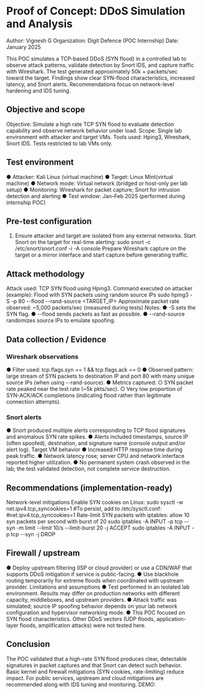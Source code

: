 
# Proof of Concept: DDoS Simulation and Analysis
Author: Vignesh G
Organization: Digit Defence (POC Internship)
Date: January 2025

This POC simulates a TCP-based DDoS (SYN flood) in a controlled lab to observe attack patterns, validate
detection by Snort IDS, and capture traffic with Wireshark. The test generated approximately 50k + 
packets/sec toward the target.
Findings show clear SYN-flood characteristics, increased latency, and Snort
alerts. Recommendations focus on network-level hardening and IDS tuning.


## Objective and scope
Objective: Simulate a high rate TCP SYN flood to evaluate detection capability and observe network behavior
under load.
Scope: Single lab environment with attacker and target VMs. Tools used: Hping3, Wireshark, Snort IDS. Tests
restricted to lab VMs only.


## Test environment
● Attacker: Kali Linux (virtual machine)
● Target: Linux Mint(virtual machine)
● Network mode: Virtual network (bridged or host-only per lab setup)
● Monitoring: Wireshark for packet capture; Snort for intrusion detection and alerting
● Test window: Jan–Feb 2025 (performed during internship POC)


## Pre-test configuration
1. Ensure attacker and target are isolated from any external networks.
Start Snort on the target for real-time alerting:
sudo snort -c /etc/snort/snort.conf -i <Interface name> -A console
Prepare Wireshark capture on the target or a mirror interface and start capture before generating traffic.


## Attack methodology
Attack used: TCP SYN flood using Hping3.
Command executed on attacker (example):
Flood with SYN packets using random source IPs
sudo hping3 -S -p 80 --flood --rand-source <TARGET_IP>
Approximate packet rate observed: ~5,000 packets/sec (measured during tests)
Notes:
● -S sets the SYN flag.
● --flood sends packets as fast as possible.
● --rand-source randomizes source IPs to emulate spoofing.


## Data collection / Evidence
### Wireshark observations
● Filter used: tcp.flags.syn == 1 && tcp.flags.ack == 0
● Observed pattern: large stream of SYN packets to destination IP and port 80 with many unique source
IPs (when using --rand-source).
● Metrics captured:
○ SYN packet rate peaked near the test rate (~5k pkts/sec).
○ Very low proportion of SYN-ACK/ACK completions (indicating flood rather than legitimate
connection attempts).
### Snort alerts
● Snort produced multiple alerts corresponding to TCP flood signatures and anomalous SYN rate spikes.
● Alerts included timestamps, source IP (often spoofed), destination, and signature name (console output
and/or alert log).
Target VM behavior
● Increased HTTP response time during peak traffic.
● Network latency rose; server CPU and network interface reported higher utilization.
● No permanent system crash observed in the lab; the test validated detection, not complete service
destruction.

## Recommendations (implementation-ready)
Network-level mitigations
Enable SYN cookies on Linux:
sudo sysctl -w net.ipv4.tcp_syncookies=1
#To persist, add to /etc/sysctl.conf:
#net.ipv4.tcp_syncookies=1
Rate-limit SYN packets with iptables:
allow 10 syn packets per second with burst of 20
sudo iptables -A INPUT -p tcp --syn -m limit --limit 10/s --limit-burst 20 -j ACCEPT
sudo iptables -A INPUT -p tcp --syn -j DROP
## Firewall / upstream
● Deploy upstream filtering (ISP or cloud provider) or use a CDN/WAF that supports DDoS mitigation if
service is public-facing.
● Use blackhole routing temporarily for extreme floods when coordinated with upstream provider.
Limitations and assumptions
● Test performed in an isolated lab environment. Results may differ on production networks with different
capacity, middleboxes, and upstream providers.
● Attack traffic was simulated; source IP spoofing behavior depends on your lab network configuration
and hypervisor networking mode.
● This POC focused on SYN flood characteristics. Other DDoS vectors (UDP floods, application-layer
floods, amplification attacks) were not tested here.

## Conclusion
The POC validated that a high-rate SYN flood produces clear, detectable signatures in packet captures and
that Snort can detect such behavior. Basic kernel and firewall mitigations (SYN cookies, rate-limiting) reduce
impact. For public services, upstream and cloud mitigations are recommended along with IDS tuning and
monitoring.
DEMO:
